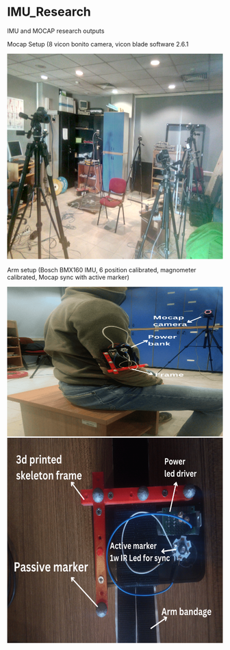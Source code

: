 # IMU_Research
IMU and MOCAP research outputs

Mocap Setup (8 vicon bonito camera, vicon blade software 2.6.1

<img src="imgs/environment.jpg" width="640" height="480" />

Arm setup (Bosch BMX160 IMU, 6 position calibrated, magnometer calibrated, Mocap sync with active marker)

<img src="imgs/arm_setup_1.png" width="640" height="350" />
<img src="imgs/arm_setup_2.png" width="640" height="480" />
